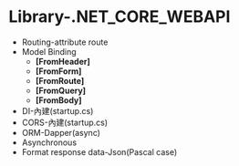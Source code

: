 # Library-.NET_CORE_WEBAPI
* Routing-attribute route
* Model Binding
  * **[FromHeader]**
  * **[FromForm]**
  * **[FromRoute]**
  * **[FromQuery]**
  * **[FromBody]**
* DI-內建(startup.cs)
* CORS-內建(startup.cs)
* ORM-Dapper(async)
* Asynchronous
* Format response data-Json(Pascal case)